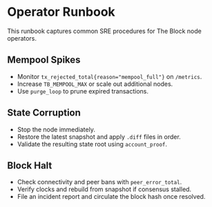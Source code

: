 # Operator Runbook

This runbook captures common SRE procedures for The Block node operators.

## Mempool Spikes
- Monitor `tx_rejected_total{reason="mempool_full"}` on `/metrics`.
- Increase `TB_MEMPOOL_MAX` or scale out additional nodes.
- Use `purge_loop` to prune expired transactions.

## State Corruption
- Stop the node immediately.
- Restore the latest snapshot and apply `.diff` files in order.
- Validate the resulting state root using `account_proof`.

## Block Halt
- Check connectivity and peer bans with `peer_error_total`.
- Verify clocks and rebuild from snapshot if consensus stalled.
- File an incident report and circulate the block hash once resolved.
